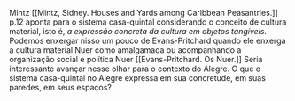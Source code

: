 Mintz [[Mintz, Sidney. Houses and Yards among Caribbean Peasantries.]] p.12 aponta para o sistema casa-quintal considerando o conceito de cultura material, isto é, *a expressão concreta da cultura em objetos tangíveis*. Podemos enxergar nisso um pouco de Evans-Pritchard quando ele enxerga a cultura material Nuer como amalgamada ou acompanhando a organização social e política Nuer [[Evans-Pritchard. Os Nuer.]] Seria interessante avançar nesse olhar para o contexto do Alegre. O que o sistema casa-quintal no Alegre expressa em sua concretude, em suas paredes, em seus espaços? 